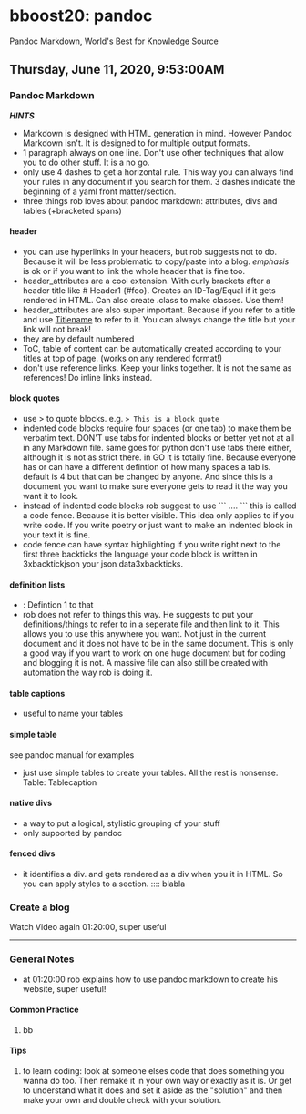 # bboost20: pandoc

Pandoc Markdown, World's Best for Knowledge Source

##  Thursday, June 11, 2020, 9:53:00AM

### Pandoc Markdown

***HINTS***
* Markdown is designed with HTML generation in mind. However Pandoc Markdown isn't. It is designed to for multiple output formats.
* 1 paragraph always on one line. Don't use other techniques that allow you to do other stuff. It is a no go.
* only use 4 dashes to get a horizontal rule. This way you can always find your rules in any document if you search for them. 3 dashes indicate the beginning of a yaml front matter/section.
* three things rob loves about pandoc markdown: attributes, divs and tables (+bracketed spans)

#### header

* you can use hyperlinks in your headers, but rob suggests not to do. Because it will be less problematic to copy/paste into a blog.  *emphasis* is ok or if you want to link the whole header that is fine too.
* header_attributes are a cool extension. With curly brackets  after a header title like # Header1 {#foo}. Creates an ID-Tag/Equal if it gets rendered in HTML. Can also create .class to make classes. Use them!
* header_attributes are also super important. Because if you refer to a title and use [Titlename](#foo) to refer to it. You can always change the title but your link will not break!
* they are by default numbered
* ToC, table of content can be automatically created according to your titles at top of page. (works on any rendered format!)
* don't use reference links. Keep your links together. It is not the same as references! Do inline links instead.

#### block quotes

* use > to quote blocks. e.g. `> This is a block quote`
* indented code blocks require four spaces (or one tab) to make them be verbatim text. DON'T use tabs for indented blocks or better yet not at all in any Markdown file. same goes for python don't use tabs there either, although it is not as strict there. in GO it is totally fine. Because everyone has or can have a different defintion of how many spaces a tab is. default is 4 but that can be changed by anyone. And since this is a document you want to make sure everyone gets to read it the way you want it to look.
* instead of indented code blocks rob suggest to use \``` .... \``` this is called a code fence. Because it is better visible. This idea only applies to if you write code. If you write poetry or just want to make an indented block in your text it is fine.
* code fence can have syntax highlighting if you write right next to the first three backticks the language your code block is written in 3xbacktickjson your json data3xbackticks.

#### definition lists

* : Defintion 1 to that
* rob does not refer to things this way. He suggests to put your definitions/things to refer to in a seperate file and then link to it. This allows you to use this anywhere you want. Not just in the current document and it does not have to be in the same document. This is only a good way if you want to work on one huge document but for coding and blogging it is not. A massive file can also still be created with automation the way rob is doing it.


#### table captions

* useful to name your tables

#### simple table

see pandoc manual for examples
* just use simple tables to create your tables. All the rest is nonsense.
Table: Tablecaption

#### native divs

* a way to put a logical, stylistic grouping of your stuff
* only supported by pandoc

#### fenced divs

* it identifies a div. and gets rendered as a div when you it in HTML. So you can apply styles to a section.
:::: blabla


### Create a blog

Watch Video again 01:20:00, super useful


----
### General Notes
* at 01:20:00 rob explains how to use pandoc markdown to create his website, super useful!
#### Common Practice
1. bb
#### Tips
1. to learn coding: look at someone elses code that does something you wanna do too. Then remake it in your own way or exactly as it is. Or get to understand what it does and set it aside as the "solution" and then make your own and double check with your solution.
